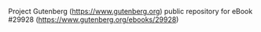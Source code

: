Project Gutenberg (https://www.gutenberg.org) public repository for eBook #29928 (https://www.gutenberg.org/ebooks/29928)
